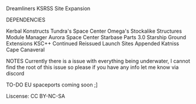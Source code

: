 Dreamliners KSRSS Site Expansion



DEPENDENCIES

Kerbal Konstructs
Tundra's Space Center 
Omega's Stockalike Structures
Module Manager
Aurora Space Center
Starbase Parts 3.0
Starship Ground Extensions
KSC++ Continued Reissued
Launch Sites Appended
Katniss Cape Canaveral

NOTES
Currently there is a issue with everything being underwater, I cannot find the root of this issue so please if you have any info let me know via discord

TO-DO
EU spaceports coming soon
;]



Liscense: CC BY-NC-SA
